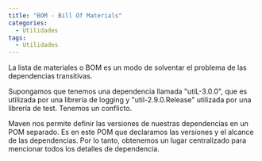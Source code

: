 ```yaml
---
title: "BOM - Bill Of Materials"
categories:
  - Utilidades
tags:
  - Utilidades
---
```


La lista de materiales o BOM es un modo de solventar el problema de las dependencias transitivas.

Supongamos que tenemos una dependencia llamada "utiL-3.0.0", que es utilizada por una librería de logging y "util-2.9.0.Release" utilizada por una librería de test. Tenemos un conflicto.

Maven nos permite definir las versiones de nuestras dependencias en un POM separado.
Es en este POM que declaramos las versiones y el alcance de las dependencias.
Por lo tanto, obtenemos un lugar centralizado para mencionar todos los detalles de dependencia.